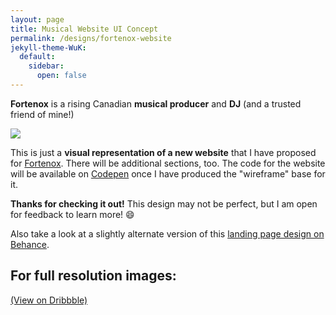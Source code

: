 ```yaml
---
layout: page
title: Musical Website UI Concept
permalink: /designs/fortenox-website
jekyll-theme-WuK:
  default:
    sidebar:
      open: false
---
```


**Fortenox** is a rising Canadian **musical producer** and **DJ** (and a trusted friend of mine!)

![](https://cdn.dribbble.com/userupload/10753086/file/original-5d7b081dbacb3920b0cdf1297c8fe88b.png?resize=752x)

This is just a **visual representation of a new website** that I have proposed for [Fortenox](https://www.youtube.com/@Fortenox/videos). There will be additional sections, too. The code for the website will be available on [Codepen](https://codepen.io/distil) once I have produced the "wireframe" base for it.

**Thanks for checking it out!** This design may not be perfect, but I am open for feedback to learn more! 😄

Also take a look at a slightly alternate version of this [landing page design on Behance](https://www.behance.net/gallery/182194675/Website-for-Fortenox).

## For full resolution images:

[(View on Dribbble)](https://dribbble.com/shots/22817511-Musical-Website-UI-Concept-Fortenox)
